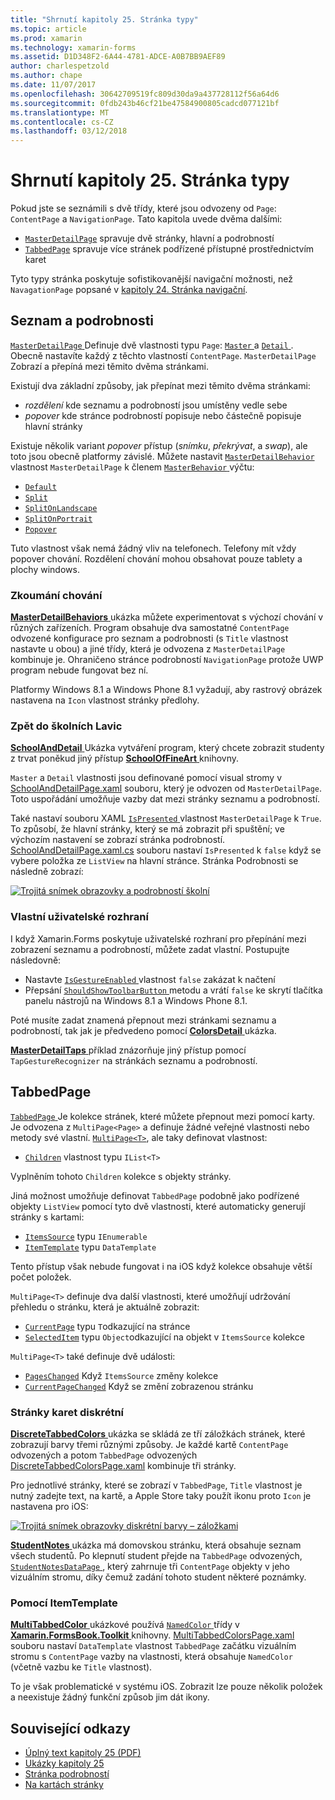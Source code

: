 ```yaml
---
title: "Shrnutí kapitoly 25. Stránka typy"
ms.topic: article
ms.prod: xamarin
ms.technology: xamarin-forms
ms.assetid: D1D348F2-6A44-4781-ADCE-A0B7BB9AEF89
author: charlespetzold
ms.author: chape
ms.date: 11/07/2017
ms.openlocfilehash: 30642709519fc809d30da9a437728112f56a64d6
ms.sourcegitcommit: 0fdb243b46cf21be47584900805cadcd077121bf
ms.translationtype: MT
ms.contentlocale: cs-CZ
ms.lasthandoff: 03/12/2018
---
```

# <a name="summary-of-chapter-25-page-varieties"></a>Shrnutí kapitoly 25. Stránka typy

Pokud jste se seznámili s dvě třídy, které jsou odvozeny od `Page`: `ContentPage` a `NavigationPage`. Tato kapitola uvede dvěma dalšími:

- [`MasterDetailPage`](https://developer.xamarin.com/api/type/Xamarin.Forms.MasterDetailPage/) spravuje dvě stránky, hlavní a podrobností
- [`TabbedPage`](https://developer.xamarin.com/api/type/Xamarin.Forms.TabbedPage/) spravuje více stránek podřízené přístupné prostřednictvím karet

Tyto typy stránka poskytuje sofistikovanější navigační možnosti, než `NavagationPage` popsané v [kapitoly 24. Stránka navigační](~/xamarin-forms/creating-mobile-apps-xamarin-forms/summaries/chapter24.md).

## <a name="master-and-detail"></a>Seznam a podrobnosti

[ `MasterDetailPage` ](https://developer.xamarin.com/api/type/Xamarin.Forms.MasterDetailPage/) Definuje dvě vlastnosti typu `Page`: [ `Master` ](https://developer.xamarin.com/api/property/Xamarin.Forms.MasterDetailPage.Master/) a [ `Detail` ](https://developer.xamarin.com/api/property/Xamarin.Forms.MasterDetailPage.Detail/). Obecně nastavíte každý z těchto vlastností `ContentPage`. `MasterDetailPage` Zobrazí a přepíná mezi těmito dvěma stránkami.

Existují dva základní způsoby, jak přepínat mezi těmito dvěma stránkami:

- *rozdělení* kde seznamu a podrobností jsou umístěny vedle sebe
- *popover* kde stránce podrobností popisuje nebo částečně popisuje hlavní stránky

Existuje několik variant *popover* přístup (*snímku*, *překrývat*, a *swap*), ale toto jsou obecně platformy závislé. Můžete nastavit [ `MasterDetailBehavior` ](https://developer.xamarin.com/api/property/Xamarin.Forms.MasterDetailPage.MasterBehavior/) vlastnost `MasterDetailPage` k členem [ `MasterBehavior` ](https://developer.xamarin.com/api/type/Xamarin.Forms.MasterBehavior/) výčtu:

- [`Default`](https://developer.xamarin.com/api/field/Xamarin.Forms.MasterBehavior.Default/)
- [`Split`](https://developer.xamarin.com/api/field/Xamarin.Forms.MasterBehavior.Split/)
- [`SplitOnLandscape`](https://developer.xamarin.com/api/field/Xamarin.Forms.MasterBehavior.SplitOnLandscape/)
- [`SplitOnPortrait`](https://developer.xamarin.com/api/field/Xamarin.Forms.MasterBehavior.SplitOnPortrait/)
- [`Popover`](https://developer.xamarin.com/api/field/Xamarin.Forms.MasterBehavior.Popover/)

Tuto vlastnost však nemá žádný vliv na telefonech. Telefony mít vždy popover chování. Rozdělení chování mohou obsahovat pouze tablety a plochy windows.

### <a name="exploring-the-behaviors"></a>Zkoumání chování

[ **MasterDetailBehaviors** ](https://github.com/xamarin/xamarin-forms-book-samples/tree/master/Chapter25/MasterDetailBehaviors) ukázka můžete experimentovat s výchozí chování v různých zařízeních. Program obsahuje dva samostatné `ContentPage` odvozené konfigurace pro seznam a podrobnosti (s `Title` vlastnost nastavte u obou) a jiné třídy, která je odvozena z `MasterDetailPage` kombinuje je. Ohraničeno stránce podrobností `NavigationPage` protože UWP program nebude fungovat bez ní.

Platformy Windows 8.1 a Windows Phone 8.1 vyžadují, aby rastrový obrázek nastavena na `Icon` vlastnost stránky předlohy.

### <a name="back-to-school"></a>Zpět do školních Lavic

[ **SchoolAndDetail** ](https://github.com/xamarin/xamarin-forms-book-samples/tree/master/Chapter25/SchoolAndDetail) Ukázka vytváření program, který chcete zobrazit studenty z trvat poněkud jiný přístup [ **SchoolOfFineArt** ](https://github.com/xamarin/xamarin-forms-book-samples/tree/master/Libraries/SchoolOfFineArt) knihovny.

`Master` a `Detail` vlastnosti jsou definované pomocí visual stromy v [SchoolAndDetailPage.xaml](https://github.com/xamarin/xamarin-forms-book-samples/blob/master/Chapter25/SchoolAndDetail/SchoolAndDetail/SchoolAndDetail/SchoolAndDetailPage.xaml) souboru, který je odvozen od `MasterDetailPage`. Toto uspořádání umožňuje vazby dat mezi stránky seznamu a podrobností.

Také nastaví souboru XAML [ `IsPresented` ](https://developer.xamarin.com/api/property/Xamarin.Forms.MasterDetailPage.IsPresented/) vlastnost `MasterDetailPage` k `True`. To způsobí, že hlavní stránky, který se má zobrazit při spuštění; ve výchozím nastavení se zobrazí stránka podrobností. [SchoolAndDetailPage.xaml.cs](https://github.com/xamarin/xamarin-forms-book-samples/blob/master/Chapter25/SchoolAndDetail/SchoolAndDetail/SchoolAndDetail/SchoolAndDetailPage.xaml.cs) souboru nastaví `IsPresented` k `false` když se vybere položka ze `ListView` na hlavní stránce. Stránka Podrobnosti se následně zobrazí:

[![Trojitá snímek obrazovky a podrobností školní](images/ch25fg09-small.png "stránku s podrobnostmi od MasterDetailPage")](images/ch25fg09-large.png#lightbox "stránku s podrobnostmi od MasterDetailPage")

### <a name="your-own-user-interface"></a>Vlastní uživatelské rozhraní

I když Xamarin.Forms poskytuje uživatelské rozhraní pro přepínání mezi zobrazení seznamu a podrobností, můžete zadat vlastní. Postupujte následovně:

- Nastavte [ `IsGestureEnabled` ](https://developer.xamarin.com/api/property/Xamarin.Forms.MasterDetailPage.IsGestureEnabled/) vlastnost `false` zakázat k načtení
- Přepsání [ `ShouldShowToolbarButton` ](https://developer.xamarin.com/api/member/Xamarin.Forms.MasterDetailPage.ShouldShowToolbarButton()/) metodu a vrátí `false` ke skrytí tlačítka panelu nástrojů na Windows 8.1 a Windows Phone 8.1.

Poté musíte zadat znamená přepnout mezi stránkami seznamu a podrobností, tak jak je předvedeno pomocí [ **ColorsDetail** ](https://github.com/xamarin/xamarin-forms-book-samples/tree/master/Chapter25/ColorsDetails) ukázka.

[ **MasterDetailTaps** ](https://github.com/xamarin/xamarin-forms-book-samples/tree/master/Chapter25/MasterDetailTaps) příklad znázorňuje jiný přístup pomocí `TapGestureRecognizer` na stránkách seznamu a podrobností.

## <a name="tabbedpage"></a>TabbedPage

[ `TabbedPage` ](https://developer.xamarin.com/api/type/Xamarin.Forms.TabbedPage/) Je kolekce stránek, které můžete přepnout mezi pomocí karty. Je odvozena z `MultiPage<Page>` a definuje žádné veřejné vlastnosti nebo metody své vlastní. [`MultiPage<T>`](https://developer.xamarin.com/api/type/Xamarin.Forms.MultiPage%3CT%3E/), ale taky definovat vlastnost:

- [`Children`](https://developer.xamarin.com/api/property/Xamarin.Forms.MultiPage%3CT%3E.Children/) vlastnost typu `IList<T>`

Vyplněním tohoto `Children` kolekce s objekty stránky.

Jiná možnost umožňuje definovat `TabbedPage` podobně jako podřízené objekty `ListView` pomocí tyto dvě vlastnosti, které automaticky generují stránky s kartami:

- [`ItemsSource`](https://developer.xamarin.com/api/property/Xamarin.Forms.MultiPage%3CT%3E.ItemsSource/) typu `IEnumerable`
- [`ItemTemplate`](https://developer.xamarin.com/api/property/Xamarin.Forms.MultiPage%3CT%3E.ItemTemplate/) typu `DataTemplate`

Tento přístup však nebude fungovat i na iOS když kolekce obsahuje větší počet položek.

`MultiPage<T>` definuje dva další vlastnosti, které umožňují udržování přehledu o stránku, která je aktuálně zobrazit:

- [`CurrentPage`](https://developer.xamarin.com/api/property/Xamarin.Forms.MultiPage%3CT%3E.CurrentPage/) typu `T`odkazující na stránce
- [`SelectedItem`](https://developer.xamarin.com/api/property/Xamarin.Forms.MultiPage%3CT%3E.SelectedItem/) typu `Object`odkazující na objekt v `ItemsSource` kolekce

`MultiPage<T>` také definuje dvě události:

- [`PagesChanged`](https://developer.xamarin.com/api/event/Xamarin.Forms.MultiPage%3CT%3E.PagesChanged/) Když `ItemsSource` změny kolekce
- [`CurrentPageChanged`](https://developer.xamarin.com/api/event/Xamarin.Forms.MultiPage%3CT%3E.CurrentPageChanged/) Když se změní zobrazenou stránku

### <a name="discrete-tab-pages"></a>Stránky karet diskrétní

[ **DiscreteTabbedColors** ](https://github.com/xamarin/xamarin-forms-book-samples/tree/master/Chapter25/DiscreteTabbedColors) ukázka se skládá ze tří záložkách stránek, které zobrazují barvy třemi různými způsoby. Je každé kartě `ContentPage` odvozených a potom `TabbedPage` odvozených [DiscreteTabbedColorsPage.xaml](https://github.com/xamarin/xamarin-forms-book-samples/blob/master/Chapter25/DiscreteTabbedColors/DiscreteTabbedColors/DiscreteTabbedColors/DiscreteTabbedColorsPage.xaml) kombinuje tři stránky.

Pro jednotlivé stránky, které se zobrazí v `TabbedPage`, `Title` vlastnost je nutný zadejte text, na kartě, a Apple Store taky použít ikonu proto `Icon` je nastavena pro iOS:

[![Trojitá snímek obrazovky diskrétní barvy – záložkami](images/ch25fg13-small.png "TabbedPage")](images/ch25fg13-large.png#lightbox "TabbedPage")

[ **StudentNotes** ](https://github.com/xamarin/xamarin-forms-book-samples/tree/master/Chapter25/StudentNotes) ukázka má domovskou stránku, která obsahuje seznam všech studentů. Po klepnutí student přejde na `TabbedPage` odvozených, [ `StudentNotesDataPage` ](https://github.com/xamarin/xamarin-forms-book-samples/blob/master/Chapter25/StudentNotes/StudentNotes/StudentNotes/StudentNotesDataPage.xaml), který zahrnuje tři `ContentPage` objekty v jeho vizuálním stromu, díky čemuž zadání tohoto student některé poznámky.

### <a name="using-an-itemtemplate"></a>Pomocí ItemTemplate

[ **MultiTabbedColor** ](https://github.com/xamarin/xamarin-forms-book-samples/tree/master/Chapter25/MultiTabbedColors) ukázkové používá [ `NamedColor` ](https://github.com/xamarin/xamarin-forms-book-samples/blob/master/Libraries/Xamarin.FormsBook.Toolkit/Xamarin.FormsBook.Toolkit/NamedColor.cs) třídy v [ **Xamarin.FormsBook.Toolkit** ](https://github.com/xamarin/xamarin-forms-book-samples/tree/master/Libraries/Xamarin.FormsBook.Toolkit) knihovny. [MultiTabbedColorsPage.xaml](https://github.com/xamarin/xamarin-forms-book-samples/blob/master/Chapter25/MultiTabbedColors/MultiTabbedColors/MultiTabbedColors/MultiTabbedColorsPage.xaml) souboru nastaví `DataTemplate` vlastnost `TabbedPage` začátku vizuálním stromu s `ContentPage` vazby na vlastnosti, která obsahuje `NamedColor` (včetně vazbu ke `Title` vlastnost).

To je však problematické v systému iOS. Zobrazit lze pouze několik položek a neexistuje žádný funkční způsob jim dát ikony.



## <a name="related-links"></a>Související odkazy

- [Úplný text kapitoly 25 (PDF)](https://download.xamarin.com/developer/xamarin-forms-book/XamarinFormsBook-Ch25-Apr2016.pdf)
- [Ukázky kapitoly 25](https://github.com/xamarin/xamarin-forms-book-samples/tree/master/Chapter25)
- [Stránka podrobností](~/xamarin-forms/app-fundamentals/navigation/master-detail-page.md)
- [Na kartách stránky](~/xamarin-forms/app-fundamentals/navigation/tabbed-page.md)
